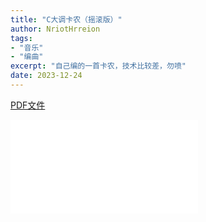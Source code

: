 ```yaml
---
title: "C大调卡农（摇滚版）"
author: NriotHrreion
tags:
- "音乐"
- "编曲"
excerpt: "自己编的一首卡农，技术比较差，勿喷"
date: 2023-12-24
---
```


[PDF文件](/static/canon.pdf)

<embed src="/static/canon.pdf" type="application/pdf"/>
